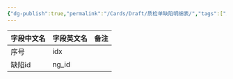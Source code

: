 ```yaml
---
{"dg-publish":true,"permalink":"/Cards/Draft/质检单缺陷明细表/","tags":["蝶创I-MES/MES/江淮毅昌"]}
---
```




| **字段中文名** | **字段英文名** | **备注** |
| --------- | --------- | ------ |
| 序号        | idx       |        |
| 缺陷id      | ng_id     |        |

